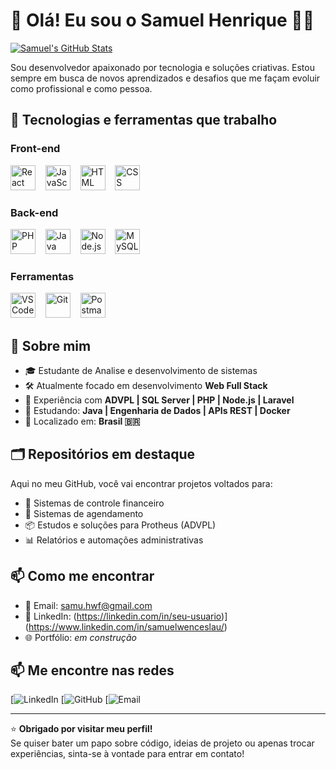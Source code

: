 # 👋 Olá! Eu sou o Samuel Henrique 👨‍💻

[![Samuel's GitHub Stats](https://github-readme-stats.vercel.app/api?username=samuelhenriique&show_icons=true&theme=github_dark&hide_title=true)](https://github.com/samuelhenriique)


Sou desenvolvedor apaixonado por tecnologia e soluções criativas. Estou sempre em busca de novos aprendizados e desafios que me façam evoluir como profissional e como pessoa.

## 🧰 Tecnologias e ferramentas que trabalho

### Front-end

<p align="left">
  <img src="https://cdn.jsdelivr.net/gh/devicons/devicon/icons/react/react-original.svg" width="40" height="40" alt="React" />&nbsp;&nbsp;&nbsp;
  <img src="https://cdn.jsdelivr.net/gh/devicons/devicon/icons/javascript/javascript-original.svg" width="40" height="40" alt="JavaScript" />&nbsp;&nbsp;&nbsp;
  <img src="https://cdn.jsdelivr.net/gh/devicons/devicon/icons/html5/html5-original.svg" width="40" height="40" alt="HTML" />&nbsp;&nbsp;&nbsp;
  <img src="https://cdn.jsdelivr.net/gh/devicons/devicon/icons/css3/css3-original.svg" width="40" height="40" alt="CSS" />
</p>

### Back-end

<p align="left">
  <img src="https://cdn.jsdelivr.net/gh/devicons/devicon/icons/php/php-original.svg" width="40" height="40" alt="PHP" />&nbsp;&nbsp;&nbsp;
  <img src="https://cdn.jsdelivr.net/gh/devicons/devicon/icons/java/java-original.svg" width="40" height="40" alt="Java" />&nbsp;&nbsp;&nbsp;
  <img src="https://cdn.jsdelivr.net/gh/devicons/devicon/icons/nodejs/nodejs-original.svg" width="40" height="40" alt="Node.js" />&nbsp;&nbsp;&nbsp;
  <img src="https://cdn.jsdelivr.net/gh/devicons/devicon/icons/mysql/mysql-original.svg" width="40" height="40" alt="MySQL" />
</p>

### Ferramentas

<p align="left">
  <img src="https://cdn.jsdelivr.net/gh/devicons/devicon/icons/vscode/vscode-original.svg" width="40" height="40" alt="VS Code" />&nbsp;&nbsp;&nbsp;
  <img src="https://cdn.jsdelivr.net/gh/devicons/devicon/icons/git/git-original.svg" width="40" height="40" alt="Git" />&nbsp;&nbsp;&nbsp;
  <img src="https://cdn.jsdelivr.net/gh/devicons/devicon/icons/postman/postman-original.svg" width="40" height="40" alt="Postman" />
</p>

## 🚀 Sobre mim

- 🎓 Estudante de Analise e desenvolvimento de sistemas
- 🛠️ Atualmente focado em desenvolvimento **Web Full Stack**
- 💼 Experiência com **ADVPL | SQL Server | PHP | Node.js | Laravel**
- 🧠 Estudando: **Java | Engenharia de Dados | APIs REST | Docker**
- 📍 Localizado em: **Brasil 🇧🇷**

## 🗂 Repositórios em destaque

Aqui no meu GitHub, você vai encontrar projetos voltados para:

- 💸 Sistemas de controle financeiro
- 🧽 Sistemas de agendamento
- 📦 Estudos e soluções para Protheus (ADVPL)
- 📊 Relatórios e automações administrativas

## 📫 Como me encontrar

- 📧 Email: samu.hwf@gmail.com
- 💼 LinkedIn: (https://linkedin.com/in/seu-usuario)](https://www.linkedin.com/in/samuelwenceslau/)
- 🌐 Portfólio: *em construção*

## 📫 Me encontre nas redes

[![LinkedIn](https://img.shields.io/badge/LinkedIn-0A66C2?style=for-the-badge&logo=linkedin&logoColor=white)
[![GitHub](https://img.shields.io/badge/GitHub-181717?style=for-the-badge&logo=github&logoColor=white)
[![Email](https://img.shields.io/badge/Email-D14836?style=for-the-badge&logo=gmail&logoColor=white)

---

⭐ **Obrigado por visitar meu perfil!**  
Se quiser bater um papo sobre código, ideias de projeto ou apenas trocar experiências, sinta-se à vontade para entrar em contato!
